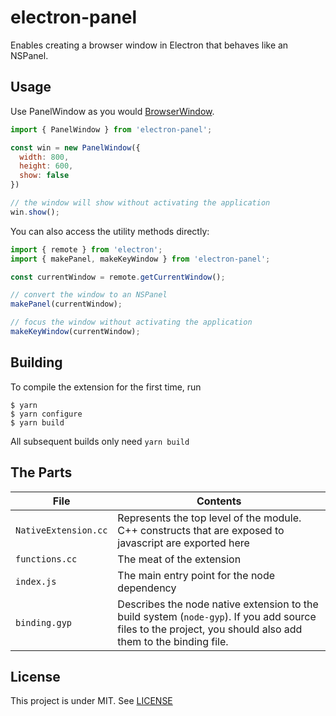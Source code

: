 # electron-panel

Enables creating a browser window in Electron that behaves like an NSPanel.

## Usage

Use PanelWindow as you would [BrowserWindow](https://electronjs.org/docs/api/browser-window).

```javascript
import { PanelWindow } from 'electron-panel';

const win = new PanelWindow({
  width: 800,
  height: 600,
  show: false
})

// the window will show without activating the application
win.show();
```

You can also access the utility methods directly:

```javascript
import { remote } from 'electron';
import { makePanel, makeKeyWindow } from 'electron-panel';

const currentWindow = remote.getCurrentWindow();

// convert the window to an NSPanel
makePanel(currentWindow);

// focus the window without activating the application
makeKeyWindow(currentWindow);
```

## Building

To compile the extension for the first time, run 

```
$ yarn
$ yarn configure
$ yarn build
```

All subsequent builds only need `yarn build`

## The Parts

File | Contents
-------------|----------------
`NativeExtension.cc` | Represents the top level of the module. C++ constructs that are exposed to javascript are exported here
`functions.cc` | The meat of the extension
`index.js` | The main entry point for the node dependency
`binding.gyp` | Describes the node native extension to the build system (`node-gyp`). If you add source files to the project, you should also add them to the binding file.

## License

This project is under MIT.
See [LICENSE](https://github.com/goabstract/electron-panel/blob/master/LICENSE)

